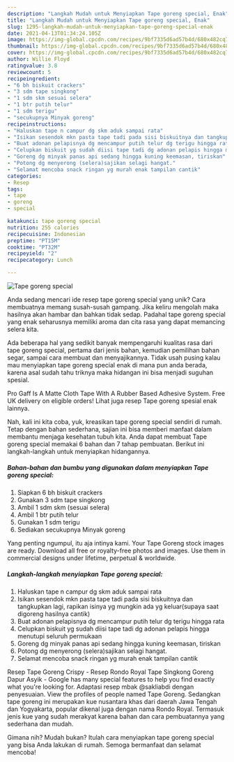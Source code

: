 ```yaml
---
description: "Langkah Mudah untuk Menyiapkan Tape goreng special, Enak"
title: "Langkah Mudah untuk Menyiapkan Tape goreng special, Enak"
slug: 1295-langkah-mudah-untuk-menyiapkan-tape-goreng-special-enak
date: 2021-04-13T01:34:24.105Z
image: https://img-global.cpcdn.com/recipes/9bf7335d6ad57b4d/680x482cq70/tape-goreng-special-foto-resep-utama.jpg
thumbnail: https://img-global.cpcdn.com/recipes/9bf7335d6ad57b4d/680x482cq70/tape-goreng-special-foto-resep-utama.jpg
cover: https://img-global.cpcdn.com/recipes/9bf7335d6ad57b4d/680x482cq70/tape-goreng-special-foto-resep-utama.jpg
author: Willie Floyd
ratingvalue: 3.8
reviewcount: 5
recipeingredient:
- "6 bh biskuit crackers"
- "3 sdm tape singkong"
- "1 sdm skm sesuai selera"
- "1 btr putih telur"
- "1 sdm terigu"
- "secukupnya Minyak goreng"
recipeinstructions:
- "Haluskan tape n campur dg skm aduk sampai rata"
- "Isikan sesendok mkn pasta tape tadi pada sisi biskuitnya dan tangkupkan lagi, rapikan isinya yg mungkin ada yg keluar(supaya saat digoreng hasilnya cantik)"
- "Buat adonan pelapisnya dg mencampur putih telur dg terigu hingga rata"
- "Celupkan biskuit yg sudah diisi tape tadi dg adonan pelapis hingga menutupi seluruh permukaan"
- "Goreng dg minyak panas api sedang hingga kuning keemasan, tiriskan"
- "Potong dg menyerong (selera)sajikan selagi hangat."
- "Selamat mencoba snack ringan yg murah enak tampilan cantik"
categories:
- Resep
tags:
- tape
- goreng
- special

katakunci: tape goreng special 
nutrition: 255 calories
recipecuisine: Indonesian
preptime: "PT15M"
cooktime: "PT32M"
recipeyield: "2"
recipecategory: Lunch

---
```



![Tape goreng special](https://img-global.cpcdn.com/recipes/9bf7335d6ad57b4d/680x482cq70/tape-goreng-special-foto-resep-utama.jpg)

Anda sedang mencari ide resep tape goreng special yang unik? Cara membuatnya memang susah-susah gampang. Jika keliru mengolah maka hasilnya akan hambar dan bahkan tidak sedap. Padahal tape goreng special yang enak seharusnya memiliki aroma dan cita rasa yang dapat memancing selera kita.

Ada beberapa hal yang sedikit banyak mempengaruhi kualitas rasa dari tape goreng special, pertama dari jenis bahan, kemudian pemilihan bahan segar, sampai cara membuat dan menyajikannya. Tidak usah pusing kalau mau menyiapkan tape goreng special enak di mana pun anda berada, karena asal sudah tahu triknya maka hidangan ini bisa menjadi suguhan spesial.

Pro Gaff Is A Matte Cloth Tape With A Rubber Based Adhesive System. Free UK delivery on eligible orders! Lihat juga resep Tape goreng spesial enak lainnya.


Nah, kali ini kita coba, yuk, kreasikan tape goreng special sendiri di rumah. Tetap dengan bahan sederhana, sajian ini bisa memberi manfaat dalam membantu menjaga kesehatan tubuh kita. Anda dapat membuat Tape goreng special memakai 6 bahan dan 7 tahap pembuatan. Berikut ini langkah-langkah untuk menyiapkan hidangannya.

<!--inarticleads1-->

##### Bahan-bahan dan bumbu yang digunakan dalam menyiapkan Tape goreng special:

1. Siapkan 6 bh biskuit crackers
1. Gunakan 3 sdm tape singkong
1. Ambil 1 sdm skm (sesuai selera)
1. Ambil 1 btr putih telur
1. Gunakan 1 sdm terigu
1. Sediakan secukupnya Minyak goreng


Yang penting ngumpul, itu aja intinya kami. Your Tape Goreng stock images are ready. Download all free or royalty-free photos and images. Use them in commercial designs under lifetime, perpetual &amp; worldwide. 

<!--inarticleads2-->

##### Langkah-langkah menyiapkan Tape goreng special:

1. Haluskan tape n campur dg skm aduk sampai rata
1. Isikan sesendok mkn pasta tape tadi pada sisi biskuitnya dan tangkupkan lagi, rapikan isinya yg mungkin ada yg keluar(supaya saat digoreng hasilnya cantik)
1. Buat adonan pelapisnya dg mencampur putih telur dg terigu hingga rata
1. Celupkan biskuit yg sudah diisi tape tadi dg adonan pelapis hingga menutupi seluruh permukaan
1. Goreng dg minyak panas api sedang hingga kuning keemasan, tiriskan
1. Potong dg menyerong (selera)sajikan selagi hangat.
1. Selamat mencoba snack ringan yg murah enak tampilan cantik


Resep Tape Goreng Crispy - Resep Rondo Royal Tape Singkong Goreng Dapur Asyik - Google has many special features to help you find exactly what you&#39;re looking for. Adaptasi resep mbak @sakliabdi dengan penyesuaian. View the profiles of people named Tape Goreng. Sedangkan tape goreng ini merupakan kue nusantara khas dari daerah Jawa Tengah dan Yogyakarta, popular dikenal juga dengan nama Rondo Royal. Termasuk jenis kue yang sudah merakyat karena bahan dan cara pembuatannya yang sederhana dan mudah. 

Gimana nih? Mudah bukan? Itulah cara menyiapkan tape goreng special yang bisa Anda lakukan di rumah. Semoga bermanfaat dan selamat mencoba!
